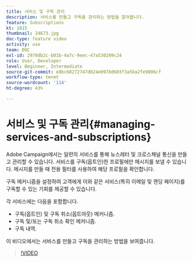 ```yaml
---
title: 서비스 및 구독 관리
description: 서비스를 만들고 구독을 관리하는 방법을 알아봅니다.
feature: Subscriptions
kt: 1815
thumbnail: 24673.jpg
doc-type: feature video
activity: use
team: DOC
exl-id: 2970db2c-b01b-4a7c-9eec-47a530209c24
role: User, Developer
level: Beginner, Intermediate
source-git-commit: e8bc68272747d824e0978d603f3a5ba2fe9806cf
workflow-type: tm+mt
source-wordcount: '114'
ht-degree: 43%

---
```


# 서비스 및 구독 관리{#managing-services-and-subscriptions}

Adobe Campaign에서는 일련의 서비스를 통해 뉴스레터 및 크로스채널 통신을 만들고 관리할 수 있습니다. 서비스를 구독(옵트인)한 프로필에만 메시지를 보낼 수 있습니다. 메시지를 만들 때 전용 필터를 사용하여 해당 프로필을 확인합니다.

구독 메커니즘을 설정하여 고객에게 이와 같은 서비스(특히 이메일 및 랜딩 페이지)를 구독할 수 있는 기회를 제공할 수 있습니다.

각 서비스에는 다음을 포함합니다.

* 구독(옵트인) 및 구독 취소(옵트아웃) 메커니즘.
* 구독 및/또는 구독 취소 확인 메커니즘.
* 구독 내역.

이 비디오에서는 서비스를 만들고 구독을 관리하는 방법을 보여줍니다.

>[!VIDEO](https://video.tv.adobe.com/v/24673?quality=12)
